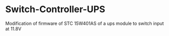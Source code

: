 # Switch-Controller-UPS
Modification of firmware of STC 15W401AS of a ups module to switch input at 11.8V
